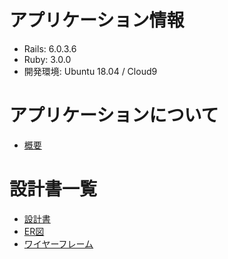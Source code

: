 # アプリケーション情報
- Rails: 6.0.3.6
- Ruby: 3.0.0
- 開発環境: Ubuntu 18.04 / Cloud9

# アプリケーションについて
- [概要](http://35.72.176.213)

# 設計書一覧
- [設計書](https://docs.google.com/spreadsheets/d/1uDmid2_25bXgGmZ1OKY-HubaZ2G_mgB80Y8gZgFwqiE/edit?usp=sharing)
- [ER図](https://cacoo.com/diagrams/edb5Dqr5aYgNoUyf#89F93)
- [ワイヤーフレーム](https://cacoo.com/diagrams/52W9xRDKiHJahDG5#91212)

